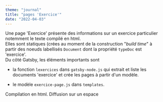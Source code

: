 ```yaml
---
theme: "journal"
title: "pages 'Exercice'"
date: "2022-04-03"
---
```

Une page 'Exercice' présente des informations sur un exercice particulier notemment le texte compilé en html.  
Elles sont statiques (crées au moment de la construction "*build time*" à partir des noeuds labellisés `Document` dont la propriété `typeDoc` est 'exercice'.  
Du côté Gatsby, les éléments importants sont

- la fonction `lexercices` dans `gatsby-node.js` qui extrait et liste les documents 'exercice' et crée les pages à partir d'un modèle.

- le modèle  `exercice-page.js` dans `templates`.

Compilation en html. Diffusion sur un espace
